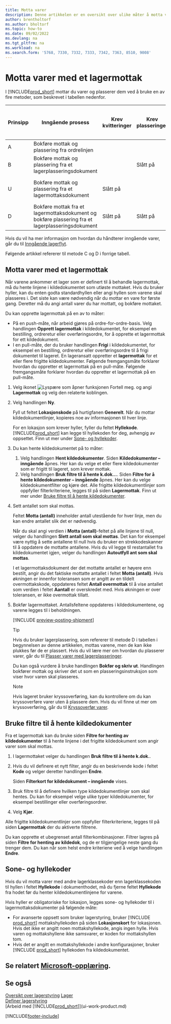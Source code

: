 ```yaml
---
title: Motta varer
description: Denne artikkelen er en oversikt over ulike måter å motta varer på i et lager med lagermottak.
author: brentholtorf
ms.author: bholtorf
ms.topic: how-to
ms.date: 09/02/2022
ms.devlang: na
ms.tgt_pltfrm: na
ms.workload: na
ms.search.form: '5768, 7330, 7332, 7333, 7342, 7363, 8510, 9008'
---
```

# <a name="receive-items-with-warehouse-receipts"></a>Motta varer med et lagermottak

I [!INCLUDE[prod_short](includes/prod_short.md)] mottar du varer og plasserer dem ved å bruke en av fire metoder, som beskrevet i tabellen nedenfor.

|Prinsipp|Inngående prosess|Krev kvitteringer|Krev plasseringer|Kompleksitetsnivå (Finn ut mer under [Oversikt over Warehouse Management](design-details-warehouse-management.md))|  
|------------|---------------------|--------------|----------------|------------|  
|A|Bokføre mottak og plassering fra ordrelinjen|||Ingen dedikert lageraktivitet.|  
|B|Bokføre mottak og plassering fra et lagerplasseringsdokument||Slått på|Grunnleggende: ordre for ordre.|  
|U|Bokføre mottak og plassering fra et lagermottaksdokument|Slått på||Grunnleggende: konsolidert mottak/levering for flere ordrer.|  
|D|Bokføre mottak fra et lagermottaksdokument og bokføre plassering fra et lagerplasseringsdokument|Slått på|Slått på|Avansert|  

Hvis du vil ha mer informasjon om hvordan du håndterer inngående varer, går du til [Inngående lagerflyt](design-details-inbound-warehouse-flow.md).

Følgende artikkel refererer til metode C og D i forrige tabell.

## <a name="receive-items-with-a-warehouse-receipt"></a>Motta varer med et lagermottak

Når varene ankommer et lager som er definert til å behandle lagermottak, må du hente linjene i kildedokumentet som utløste mottaket. Hvis du bruker hyller, kan du enten godta standardhyllen eller angi hyllen som varene skal plasseres i. Det siste kan være nødvendig når du mottar en vare for første gang. Deretter må du angi antall varer du har mottatt, og bokføre mottaket.  

Du kan opprette lagermottak på en av to måter:

* På en push-måte, når arbeid gjøres på ordre-for-ordre-basis. Velg handlingen **Opprett lagermottak** i kildedokumentet, for eksempel en bestilling, ordreretur eller overføringsordre, for å opprette et lagermottak for ett kildedokument.
* I en pull-måte, der du bruker handlingen **Frigi** i kildedokumentet, for eksempel en bestilling, ordreretur eller overføringsordre til å frigi dokumentet til lageret. En lageransatt oppretter et **lagermottak** for et eller flere frigitte kildedokumenter. Følgende fremgangsmåte forklarer hvordan du oppretter et lagermottak på en pull-måte. Følgende fremgangsmåte forklarer hvordan du oppretter et lagermottak på en pull-måte.

1. Velg ikonet ![Lyspære som åpner funksjonen Fortell meg.](media/ui-search/search_small.png "Fortell hva du vil gjøre") og angi **Lagermottak** og velg den relaterte koblingen.  
2. Velg handlingen **Ny**.  

    Fyll ut feltet **Lokasjonskode** på hurtigfanen **Generelt**. Når du mottar kildedokumentlinjer, kopieres noe av informasjonen til hver linje.

    For en lokasjon som krever hyller, fyller du feltet **Hyllekode**. [!INCLUDE[prod_short](includes/prod_short.md)] kan legge til hyllekoden for deg, avhengig av oppsettet. Finn ut mer under [Sone- og hyllekoder](warehouse-how-receive-items.md#zone-and-bin-codes).  

3. Du kan hente kildedokumentet på to måter:

    1. Velg handlingen **Hent kildedokumenter**. Siden **Kildedokumenter – inngående** åpnes. Her kan du velge et eller flere kildedokumenter som er frigitt til lageret, som krever mottak.
    2. Velg handlingen **Bruk filtre til å hente k.dok...**. Siden **Filtre for å hente kildedokumenter – inngående** åpnes. Her kan du velge kildedokumentfilter og kjøre det. Alle frigitte kildedokumentlinjer som oppfyller filterkriteriene, legges til på siden **Lagermottak**. Finn ut mer under [Bruke filtre til å hente kildedokumenter](warehouse-how-receive-items.md#how-to-use-filters-to-get-source-documents).

4. Sett antallet som skal mottas.

    Feltet **Motta (antall)** inneholder antall utestående for hver linje, men du kan endre antallet slik det er nødvendig. 

    Når du skal angi verdien i **Motta (antall)**-feltet på alle linjene til null, velger du handlingen **Slett antall som skal mottas**. Det kan for eksempel være nyttig å sette antallene til null hvis du bruker en strekkodeskanner til å oppdatere de mottatte antallene. Hvis du vil legge til restantallet fra kildedokumentet igjen, velger du handlingen **Autoutfyll ant som skal mottas**.  

    I et lagermottaksdokument der det mottatte antallet er høyere enn bestilt, angir du det faktiske mottatte antallet i feltet **Motta (antall)**. Hvis økningen er innenfor toleransen som er angitt av en tildelt overmottakskode, oppdateres feltet **Antall overmottak** til å vise antallet som verdien i feltet **Aantall** er overskredet med. Hvis økningen er over toleransen, er ikke overmottak tillatt.

5. Bokfør lagermottaket. Antallsfeltene oppdateres i kildedokumentene, og varene legges til i beholdningen.  

    [!INCLUDE [preview-posting-shipment](includes/preview-posting-shipment.md)]

    > [!TIP]
    > Hvis du bruker lagerplassering, som refererer til metode D i tabellen i begynnelsen av denne artikkelen, mottas varene, men de kan ikke plukkes før de er plassert. Hvis du vil lære mer om hvordan du plasserer varer, går du til [Plasser varer med lagerplasseringer](warehouse-how-to-put-items-away-with-warehouse-put-aways.md).
    >
    > Du kan også vurdere å bruke handlingen **Bokfør og skriv ut**. Handlingen bokfører mottak og skriver det ut som en plasseringsinstruksjon som viser hvor varen skal plasseres.

    > [!NOTE]  
    > Hvis lageret bruker kryssoverføring, kan du kontrollere om du kan kryssoverføre varer uten å plassere dem. Hvis du vil finne ut mer om kryssoverføring, går du til [Kryssoverfør varer](warehouse-how-to-cross-dock-items.md).

## <a name="how-to-use-filters-to-get-source-documents"></a>Bruke filtre til å hente kildedokumenter

Fra et lagermottak kan du bruke siden **Filtre for henting av kildedokumenter** til å hente linjene i det frigitte kildedokument som angir varer som skal mottas.

1. I lagermottaket velger du handlingen **Bruk filtre til å hente k.dok.**.
2. Hvis du vil definere et nytt filter, angir du en beskrivende kode i feltet **Kode** og velger deretter handlingen **Endre**.

    Siden **Filterkort for kildedokument – inngående** vises.

3. Bruk filtre til å definere hvilken type kildedokumentlinjer som skal hentes. Du kan for eksempel velge ulike typer kildedokumenter, for eksempel bestillinger eller overføringsordrer.
4. Velg **Kjør**.  

Alle frigitte kildedokumentlinjer som oppfyller filterkriteriene, legges til på siden **Lagermottak** der du aktiverte filtrene.

Du kan opprette et ubegrenset antall filterkombinasjoner. Filtrer lagres på siden **Filtre for henting av kildedok**, og de er tilgjengelige neste gang du trenger dem. Du kan når som helst endre kriteriene ved å velge handlingen **Endre**.

## <a name="zone-and-bin-codes"></a>Sone- og hyllekoder

Hvis du vil motta varer med andre lagerklassekoder enn lagerklassekoden til hyllen i feltet **Hyllekode** i dokumenthodet, må du fjerne feltet **Hyllekode** fra hodet før du henter kildedokumentlinjene for varene.  
<!-- TBD, table with comparison of various options-->

Hvis hyller er obligatoriske for lokasjon, legges sone- og hyllekoder til i lagermottaksdokumenter på følgende måte:

* For avanserte oppsett som bruker lagerstyring, bruker [!INCLUDE [prod_short](includes/prod_short.md)] mottakshyllekoden på siden **Lokasjonskort** for lokasjonen. Hvis det ikke er angitt noen mottakshyllekode, angis ingen hylle. Hvis varen og mottakshyllene ikke samsvarer, er koden for mottakshyllen tom.
* Hvis det er angitt en mottakshyllekode i andre konfigurasjoner, bruker [!INCLUDE [prod_short](includes/prod_short.md)] hyllekoden fra kildedokumentet.

## <a name="see-related-microsoft-training"></a>Se relatert [Microsoft-opplæring](/training/modules/receive-invoice-dynamics-d365-business-central/index).

## <a name="see-also"></a>Se også

[Oversikt over lagerstyring](design-details-warehouse-management.md)
[Lager](inventory-manage-inventory.md)  
[Definer lagerstyring](warehouse-setup-warehouse.md)  
[Arbeid med [!INCLUDE[prod_short](includes/prod_short.md)]](ui-work-product.md)  

[!INCLUDE[footer-include](includes/footer-banner.md)]
